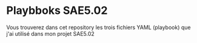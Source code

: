# Playbboks SAE5.02

Vous trouverez dans cet repository les trois fichiers YAML (playbook) que j'ai utilisé dans mon projet SAE5.02
